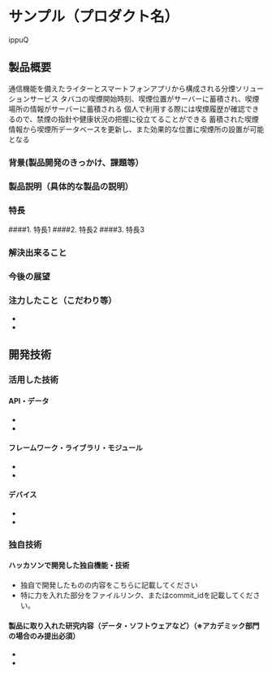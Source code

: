 # サンプル（プロダクト名）
ippuQ

## 製品概要

通信機能を備えたライターとスマートフォンアプリから構成される分煙ソリューションサービス
タバコの喫煙開始時刻、喫煙位置がサーバーに蓄積され、喫煙場所の情報がサーバーに蓄積される
個人で利用する際には喫煙履歴が確認できるので、禁煙の指針や健康状況の把握に役立てることができる
蓄積された喫煙情報から喫煙所データベースを更新し、また効果的な位置に喫煙所の設置が可能となる

### 背景(製品開発のきっかけ、課題等）
### 製品説明（具体的な製品の説明）
### 特長
####1. 特長1
####2. 特長2
####3. 特長3

### 解決出来ること
### 今後の展望
### 注力したこと（こだわり等）
* 
* 

## 開発技術
### 活用した技術
#### API・データ
* 
* 

#### フレームワーク・ライブラリ・モジュール
* 
* 

#### デバイス
* 
* 

### 独自技術
#### ハッカソンで開発した独自機能・技術
* 独自で開発したものの内容をこちらに記載してください
* 特に力を入れた部分をファイルリンク、またはcommit_idを記載してください。

#### 製品に取り入れた研究内容（データ・ソフトウェアなど）（※アカデミック部門の場合のみ提出必須）
* 
* 
